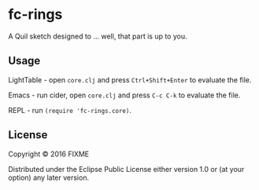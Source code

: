 # fc-rings

A Quil sketch designed to ... well, that part is up to you.

## Usage

LightTable - open `core.clj` and press `Ctrl+Shift+Enter` to evaluate the file.

Emacs - run cider, open `core.clj` and press `C-c C-k` to evaluate the file.

REPL - run `(require 'fc-rings.core)`.

## License

Copyright © 2016 FIXME

Distributed under the Eclipse Public License either version 1.0 or (at
your option) any later version.
